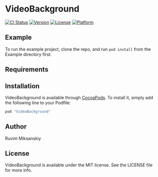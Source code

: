 # VideoBackground

[![CI Status](http://img.shields.io/travis/mruvim/VideoBackground.svg?style=flat)](https://travis-ci.org/mruvim/VideoBackground)
[![Version](https://img.shields.io/cocoapods/v/VideoBackground.svg?style=flat)](http://cocoapods.org/pods/VideoBackground)
[![License](https://img.shields.io/cocoapods/l/VideoBackground.svg?style=flat)](http://cocoapods.org/pods/VideoBackground)
[![Platform](https://img.shields.io/cocoapods/p/VideoBackground.svg?style=flat)](http://cocoapods.org/pods/VideoBackground)

## Example

To run the example project, clone the repo, and run `pod install` from the Example directory first.

## Requirements

## Installation

VideoBackground is available through [CocoaPods](http://cocoapods.org). To install
it, simply add the following line to your Podfile:

```ruby
pod "VideoBackground"
```

## Author

Ruvim Miksanskiy

## License

VideoBackground is available under the MIT license. See the LICENSE file for more info.
